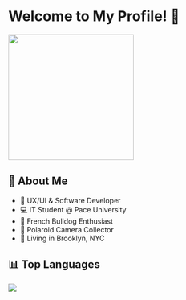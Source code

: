 # Welcome to My Profile! 👋

<p align="left">
  <img src="https://media0.giphy.com/media/v1.Y2lkPTc5MGI3NjExZnkwdmo3ZDFtbzU4ZWFzenVrNXp1ZGU4MG83YXJ3MHA2bGppbTMwcSZlcD12MV9pbnRlcm5hbF9naWZfYnlfaWQmY3Q9Zw/dV3GXudtLAbTi/giphy.gif" width="250"/>
</p>

## 👋 About Me
- 🎨 UX/UI & Software Developer  
- 💻 IT Student @ Pace University  
- 🐶 French Bulldog Enthusiast  
- 📸 Polaroid Camera Collector  
- 🗽 Living in Brooklyn, NYC  

## 📊 Top Languages
<p align="left">
  <img src="https://github-readme-stats.vercel.app/api/top-langs/?username=Rwilly1&layout=compact&theme=tokyonight"/>
</p>
